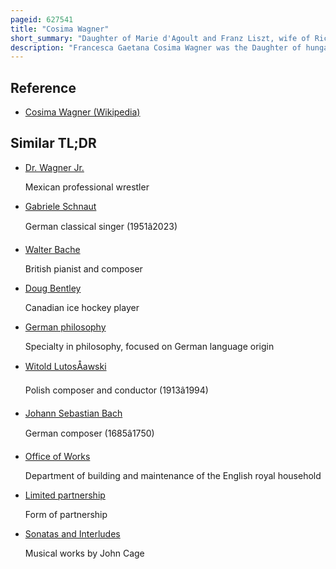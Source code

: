 ```yaml
---
pageid: 627541
title: "Cosima Wagner"
short_summary: "Daughter of Marie d'Agoult and Franz Liszt, wife of Richard Wagner, director of Bayreuth Festival"
description: "Francesca Gaetana Cosima Wagner was the Daughter of hungarian Composer and Pianist Franz Liszt and french-german romantic Author Marie D'Agoult. She became the second Wife of the german Composer Richard Wagner and in Partnership with him founded the Bayreuth Festival as a Showcase for his Stage Works after his Death devoted the Rest of her Life to the Promotion of his Music and Philosophy. Commentators have recognized Cosima as the principal Inspiration for Wagner's later works particularly parsifal."
---
```


## Reference

- [Cosima Wagner (Wikipedia)](https://en.wikipedia.org/?curid=627541)

## Similar TL;DR

- [Dr. Wagner Jr.](/tldr/en/dr-wagner-jr)

  Mexican professional wrestler

- [Gabriele Schnaut](/tldr/en/gabriele-schnaut)

  German classical singer (1951â2023)

- [Walter Bache](/tldr/en/walter-bache)

  British pianist and composer

- [Doug Bentley](/tldr/en/doug-bentley)

  Canadian ice hockey player

- [German philosophy](/tldr/en/german-philosophy)

  Specialty in philosophy, focused on German language origin

- [Witold LutosÅawski](/tldr/en/witold-lutosawski)

  Polish composer and conductor (1913â1994)

- [Johann Sebastian Bach](/tldr/en/johann-sebastian-bach)

  German composer (1685â1750)

- [Office of Works](/tldr/en/office-of-works)

  Department of building and maintenance of the English royal household

- [Limited partnership](/tldr/en/limited-partnership)

  Form of partnership

- [Sonatas and Interludes](/tldr/en/sonatas-and-interludes)

  Musical works by John Cage
